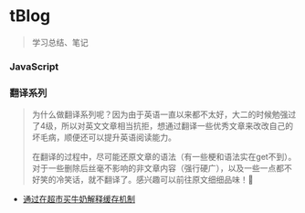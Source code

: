 # tBlog

> 学习总结、笔记

### JavaScript


### 翻译系列
> 为什么做翻译系列呢？因为由于英语一直以来都不太好，大二的时候勉强过了4级，所以对英文文章相当抗拒，想通过翻译一些优秀文章来改改自己的坏毛病，顺便还可以提升英语阅读能力。
> 
> 在翻译的过程中，尽可能还原文章的语法（有一些梗和语法实在get不到）。对于一些删除后丝毫不影响的非文章内容（强行硬广），以及一些一点都不好笑的冷笑话，就不翻译了。感兴趣可以前往原文细细品味！🤭
- [通过在超市买牛奶解释缓存机制](/翻译系列/通过在超市买牛奶解释缓存机制.md)
